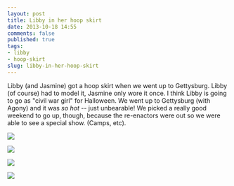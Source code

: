 ```yaml
---
layout: post
title: Libby in her hoop skirt
date: 2013-10-18 14:55
comments: false
published: true
tags:
- libby
- hoop-skirt
slug: libby-in-her-hoop-skirt
---
```

Libby (and Jasmine) got a hoop skirt when we went up to Gettysburg.  Libby (of course) had to model it, Jasmine only wore it once.  I think Libby is going to go as "civil war girl" for Halloween.  We went up to Gettysburg (with Agony) and it was *so hot* -- just unbearable!  We picked a really good weekend to go up, though, because the re-enactors were out so we were able to see a special show.  (Camps, etc).

![](http://media.eick.us/media/photographs/2013/2013-07-07/2013-07-07-libby-hoop-skirt-1.jpg)

![](http://media.eick.us/media/photographs/2013/2013-07-07/2013-07-07-libby-hoop-skirt-2.jpg)

![](http://media.eick.us/media/photographs/2013/2013-07-07/2013-07-07-libby-hoop-skirt-3.jpg)

![](http://media.eick.us/media/photographs/2013/2013-07-07/2013-07-07-libby-hoop-skirt.jpg)
